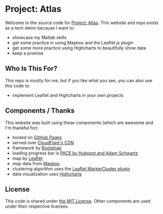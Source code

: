 # Project: Atlas
Welcome to the source code for [Project: Atlas](https://andychu.me/atlas). This website and repo exists as a tech demo because I want to:

- showcase my Matlab skills
- get some practice in using Mapbox and the Leaflet js plugin
- get some more practice using Highcharts to beautifully show data
- keep a promise

## Who Is This For?
This repo is mostly for me, but if you like what you see, you can also use this code to:

- implement Leaflet and Highcharts in your own projects

## Components / Thanks
This website was built using these components (which are awesome and I'm thankful for):

- hosted on [GitHub Pages](https://pages.github.com/)
- served over [CloudFlare's CDN](https://www.cloudflare.com/)
- framework by [Bootstrap](https://getbootstrap.com/)
- loading progress bar is [PACE by Hubspot and Adam Schwartz](http://github.hubspot.com/pace/docs/welcome/)
- map by [Leaflet](http://leafletjs.com/index.html)
- map data from [Mapbox](https://www.mapbox.com/)
- clustering algorithm uses the [Leaflet MarkerCluster plugin](https://github.com/Leaflet/Leaflet.markercluster/tree/leaflet-0.7)
- data visualization uses [Highcharts](http://www.highcharts.com/products/highcharts)

## License
This code is shared under [the MIT License](https://github.com/DeltaSpark/atlas/blob/master/LICENSE). Other components are used under their respective licenses.
